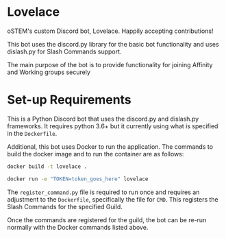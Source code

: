 # Lovelace
oSTEM's custom Discord bot, Lovelace. Happily accepting contributions!

This bot uses the discord.py library for the basic bot functionality and uses dislash.py for Slash Commands support.

The main purpose of the bot is to provide functionality for joining Affinity and Working groups securely 

# Set-up Requirements
This is a Python Discord bot that uses the discord.py and dislash.py frameworks.
It requires python 3.6+ but it currently using what is specified in the `Dockerfile`.

Additional, this bot uses Docker to run the application.
The commands to build the docker image and to run the container are as follows:

```bash
docker build -t lovelace .
```

```bash
docker run -e "TOKEN=token_goes_here" lovelace
```

The `register_command.py` file is required to run once and requires an adjustment to the `Dockerfile`, specifically the file for `CMD`. This registers the Slash Commands for the specified Guild.

Once the commands are registered for the guild, the bot can be re-run normally with the Docker commands listed above.
